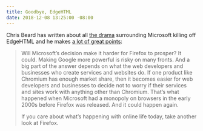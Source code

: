 ```yaml
---
title: Goodbye, EdgeHTML
date: 2018-12-08 13:25:00 -08:00
---
```


Chris Beard has written about all [the drama](https://twitter.com/robinrendle/status/1070111363563872256) surrounding Microsoft killing off EdgeHTML and he makes [a lot of great points](https://blog.mozilla.org/blog/2018/12/06/goodbye-edge/):

> Will Microsoft’s decision make it harder for Firefox to prosper? It could. Making Google more powerful is risky on many fronts. And a big part of the answer depends on what the web developers and businesses who create services and websites do. If one product like Chromium has enough market share, then it becomes easier for web developers and businesses to decide not to worry if their services and sites work with anything other than Chromium. That’s what happened when Microsoft had a monopoly on browsers in the early 2000s before Firefox was released. And it could happen again.
>
> If you care about what’s happening with online life today, take another look at Firefox.


